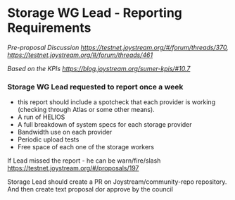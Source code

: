 # Storage WG Lead - Reporting Requirements

*Pre-proposal Discussion https://testnet.joystream.org/#/forum/threads/370, https://testnet.joystream.org/#/forum/threads/461*

*Based on the KPIs https://blog.joystream.org/sumer-kpis/#10.7*

### Storage WG Lead requested to report once a week 
- this report should include a spotcheck that each provider is working (checking through Atlas or some other means).
- A run of HELIOS
- A full breakdown of system specs for each storage provider
- Bandwidth use on each provider
- Periodic upload tests
- Free space of each one of the storage workers

If Lead missed the report - he can be warn/fire/slash https://testnet.joystream.org/#/proposals/197

Storage Lead should create a PR on Joystream/community-repo repository. And then create text proposal dor approve by the council
